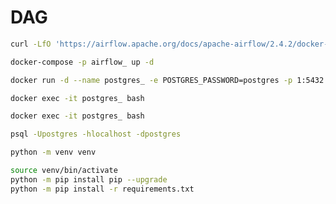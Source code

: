 # DAG

```bash
curl -LfO 'https://airflow.apache.org/docs/apache-airflow/2.4.2/docker-compose.yaml'
```

```bash
docker-compose -p airflow_ up -d
```

```bash
docker run -d --name postgres_ -e POSTGRES_PASSWORD=postgres -p 1:5432 postgres` 
```

```bash
docker exec -it postgres_ bash
```

```bash
docker exec -it postgres_ bash
```

```bash
psql -Upostgres -hlocalhost -dpostgres
```

```bash
python -m venv venv
```

```bash
source venv/bin/activate
python -m pip install pip --upgrade
python -m pip install -r requirements.txt
```
